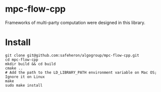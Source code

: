 # mpc-flow-cpp
Frameworks of multi-party computation were designed in this library.

# Install
```shell
git clone git@github.com:safeheron/algogroup/mpc-flow-cpp.git
cd mpc-flow-cpp
mkdir build && cd build
cmake ..
# Add the path to the LD_LIBRARY_PATH environment variable on Mac OS; Ignore it on Linux
make
sudo make install
```

